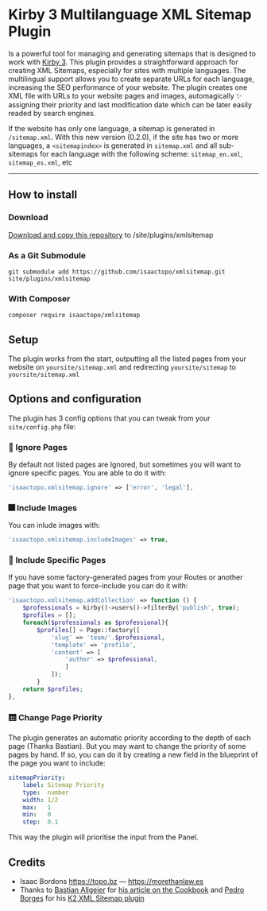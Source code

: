 # Kirby 3 Multilanguage XML Sitemap Plugin

Is a powerful tool for managing and generating sitemaps that is designed to work with [Kirby 3](https://getkirby.com). This plugin provides a straightforward approach for creating XML Sitemaps, especially for sites with multiple languages. The multilingual support allows you to create separate URLs for each language, increasing the SEO performance of your website. The plugin creates one XML file with URLs to your website pages and images, automagically ✨ assigning their priority and last modification date which can be later easily readed by search engines.

If the website has only one language, a sitemap is generated in `/sitemap.xml`.
With this new version (0.2.0), if the site has two or more languages, a `<sitemapindex>` is generated in `sitemap.xml` and all sub-sitemaps for each language with the following scheme: `sitemap_en.xml`, `sitemap_es.xml`, etc

****
## How to install

### Download

[Download and copy this repository](https://github.com/isaactopo/xmlsitemap/archive/main.zip) to /site/plugins/xmlsitemap

### As a Git Submodule
```git submodule add https://github.com/isaactopo/xmlsitemap.git site/plugins/xmlsitemap```

### With Composer
```composer require isaactopo/xmlsitemap```

## Setup

The plugin works from the start, outputting all the listed pages from your website on `yoursite/sitemap.xml` and redirecting `yoursite/sitemap` to `yoursite/sitemap.xml`

## Options and configuration
The plugin has 3 config options that you can tweak from your `site/config.php` file:

### 🙈 Ignore Pages
By default not listed pages are Ignored, but sometimes you will want to ignore specific pages. You are able to do it with:
```php
'isaactopo.xmlsitemap.ignore' => ['error', 'legal'],
```
### 🎆 Include Images
You can inlude images with:
```php
'isaactopo.xmlsitemap.includeImages' => true,
```
### 🧾 Include Specific Pages
If you have some factory-generated pages from your Routes or another page that you want to force-include you can do it with:
```php
'isaactopo.xmlsitemap.addCollection' => function () {
    $professionals = kirby()->users()->filterBy('publish', true);
    $profiles = [];
    foreach($professionals as $professional){
        $profiles[] = Page::factory([
            'slug' => 'team/'.$professional,
            'template' => 'profile',
            'content' => [
                'author' => $professional,
                ]
            ]);
        }
    return $profiles;
},
```
### 🛗 Change Page Priority
The plugin generates an automatic priority according to the depth of each page (Thanks Bastian). But you may want to change the priority of some pages by hand. If so, you can do it by creating a new field in the blueprint of the page you want to include:
```yaml
sitemapPriority:
    label: Sitemap Priority
    type:  number
    width: 1/2
    max:   1
    min:   0
    step:  0.1
```
This way the plugin will prioritise the input from the Panel.

## Credits

- Isaac Bordons <https://topo.bz> — <https://morethanlaw.es>
- Thanks to [Bastian Allgeier](https://github.com/bastianallgeier) for [his article on the Cookbook](https://getkirby.com/docs/cookbook/content/sitemap) and [Pedro Borges](https://github.com/pedroborges) for his [K2 XML Sitemap plugin](https://github.com/pedroborges/kirby-xml-sitemap)
